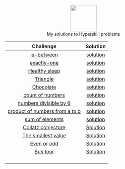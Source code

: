 <p align="center">
    <a href="https://www.hackerrank.com/rockey5520">
        <img height=85 src="https://res.cloudinary.com/rockey5520/image/upload/v1586966945/logos/jetbrains-variant-2_mvvihi.png">
    </a>
    <br>My solutions to Hyperskill problems
</p>

|                          Challenge                           |                           Solution                           |
| :----------------------------------------------------------: | :----------------------------------------------------------: |
| [is-between](https://github.com/rockey5520/hyperskill-java/blob/master/Problems/Is%20between/task.html) | [solution](https://github.com/rockey5520/hyperskill-java/blob/master/Problems/Is%20between/src/Main.java) |
| [exactly-one](https://github.com/rockey5520/hyperskill-java/blob/master/Problems/Exactly%20one%20parameter%20is%20positive/task.html) | [solution](https://github.com/rockey5520/hyperskill-java/blob/master/Problems/Exactly%20one%20parameter%20is%20positive/src/Main.java) |
| [Healthy sleep](https://github.com/rockey5520/hyperskill-java/blob/master/Problems/Healthy%20sleep/task.html) | [solution](https://github.com/rockey5520/hyperskill-java/blob/master/Problems/Healthy%20sleep/src/Main.java) |
| [Triangle](https://github.com/rockey5520/hyperskill-java/blob/master/Problems/Triangle/task.html) | [solution](https://github.com/rockey5520/hyperskill-java/blob/master/Problems/Triangle/src/Main.java) |
| [Chocolate](https://github.com/rockey5520/hyperskill-java/blob/master/Problems/Chocolate/task.html) | [solution](https://github.com/rockey5520/hyperskill-java/blob/master/Problems/Chocolate/src/Main.java) |
| [count of numbers](https://github.com/rockey5520/hyperskill-java/blob/master/Problems/The%20count%20of%20numbers%20divisible%20by%20N/task.html) | [solution](https://github.com/rockey5520/hyperskill-java/blob/master/Problems/The%20count%20of%20numbers%20divisible%20by%20N/src/Main.java) |
| [numbers divisible by 6](https://github.com/rockey5520/hyperskill-java/blob/master/Problems/Numbers%20divisible%20by%20six/task.html) | [solution](https://github.com/rockey5520/hyperskill-java/blob/master/Problems/Numbers%20divisible%20by%20six/src/Main.java) |
| [product of numbers from a to b](https://github.com/rockey5520/hyperskill-java/blob/master/Problems/The%20product%20of%20numbers%20from%20a%20to%20b/task.html) | [solution](https://github.com/rockey5520/hyperskill-java/blob/master/Problems/The%20product%20of%20numbers%20from%20a%20to%20b/src/Main.java) |
| [sum of elements](https://github.com/rockey5520/hyperskill-java/blob/master/Problems/The%20sum%20of%20elements/task.html) | [solution](https://github.com/rockey5520/hyperskill-java/blob/master/Problems/The%20sum%20of%20elements/src/Main.java) |
| [Collatz conjecture](https://github.com/rockey5520/hyperskill-java/blob/master/Problems/Collatz%20conjecture/task.html) | [Solution](https://github.com/rockey5520/hyperskill-java/blob/master/Problems/Collatz%20conjecture/src/Main.java) |
| [The smallest value](https://github.com/rockey5520/hyperskill-java/blob/master/Problems/The%20smallest%20value/task.html) | [Solution](https://github.com/rockey5520/hyperskill-java/blob/master/Problems/The%20smallest%20value/src/Main.java) |
| [Even or odd](https://github.com/rockey5520/hyperskill-java/blob/master/Problems/Even%20or%20odd/task.html) | [Solution](https://github.com/rockey5520/hyperskill-java/blob/master/Problems/Even%20or%20odd/src/Main.java) |
| [Bus tour](https://github.com/rockey5520/hyperskill-java/blob/master/Problems/Bus%20tour/task.html) | [Solution](https://github.com/rockey5520/hyperskill-java/blob/master/Problems/Bus%20tour/src/Main.java) |
|                                                              |                                                              |
|                                                              |                                                              |
|                                                              |                                                              |
|                                                              |                                                              |

